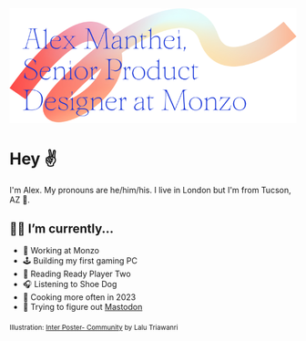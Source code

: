 <picture>
  <source media="(prefers-color-scheme: dark)" srcset="vector-dark.svg">
  <source media="(prefers-color-scheme: light)" srcset="vector-light.svg">
  <img alt="Thin text that reads Alex Manthei, Senior Product Designer at Monzo above a colorful orange swoosh illustration." src="vector-light.svg">
</picture>

# Hey ✌️

I'm Alex. My pronouns are he/him/his. I live in London but I'm from Tucson, AZ 🌵.

## 🧑‍💻 I’m currently...

- 🏦 Working at Monzo
- 🕹️ Building my first gaming PC
- 👾 Reading Ready Player Two
- 🎧 Listening to Shoe Dog
- 🥘 Cooking more often in 2023
- 🐘 Trying to figure out [Mastodon](https://mastodon.social/@xoalexo)

<sub>Illustration: [Inter Poster- Community](https://www.figma.com/community/file/879295107760553394/Inter-Poster--Community) by Lalu Triawanri</sub>
